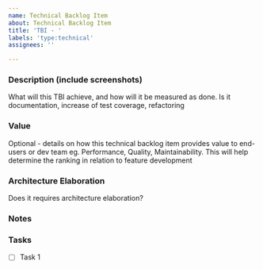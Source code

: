 ```yaml
---
name: Technical Backlog Item
about: Technical Backlog Item
title: 'TBI - '
labels: 'type:technical'
assignees: ''

---
```

<!-- 💡 A Technical Backlog Item (TBI) should contain the technical requirements that must be implemented to fulfill the functional needs. -->
<!-- 🔎 Please search existing issues to avoid creating duplicates. -->

### Description (include screenshots)
What will this TBI achieve, and how will it be measured as done. Is it documentation, increase of test coverage, refactoring


### Value
Optional - details on how this technical backlog item provides value to end-users or dev team eg. Performance, Quality, Maintainability. This will help determine the ranking in relation to feature development

### Architecture Elaboration
Does it requires architecture elaboration?


### Notes


### Tasks
- [ ] Task 1

